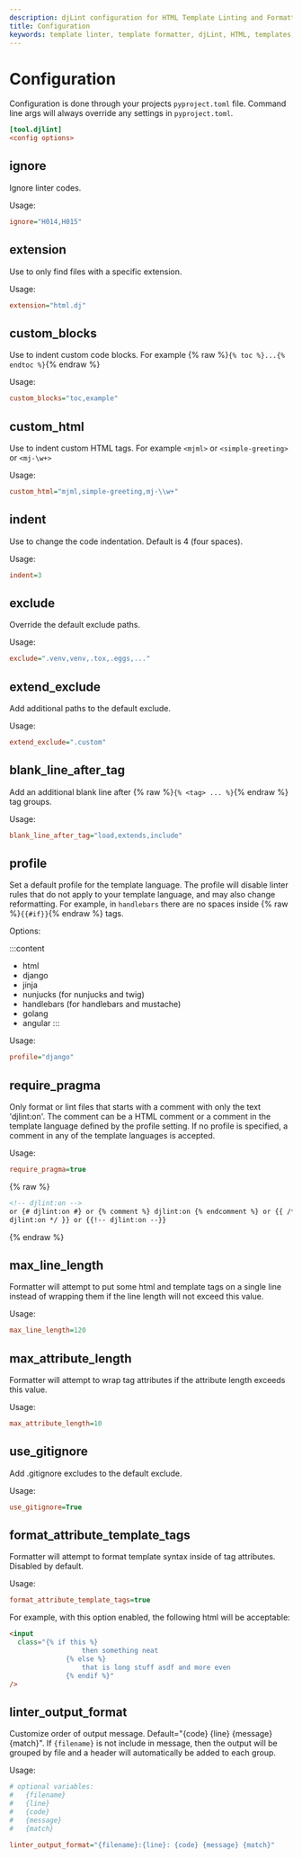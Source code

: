 ```yaml
---
description: djLint configuration for HTML Template Linting and Formatting. Take advantage of the many formatter options.
title: Configuration
keywords: template linter, template formatter, djLint, HTML, templates, formatter, linter, configuration
---
```


# Configuration

Configuration is done through your projects `pyproject.toml` file. Command line args will always override any settings in `pyproject.toml`.

```ini
[tool.djlint]
<config options>
```

## ignore

Ignore linter codes.

Usage:

```ini
ignore="H014,H015"
```

## extension

Use to only find files with a specific extension.

Usage:

```ini
extension="html.dj"
```

## custom_blocks

Use to indent custom code blocks. For example {% raw %}`{% toc %}...{% endtoc %}`{% endraw %}

Usage:

```ini
custom_blocks="toc,example"
```

## custom_html

Use to indent custom HTML tags. For example `<mjml>` or `<simple-greeting>` or `<mj-\w+>`

Usage:

```ini
custom_html="mjml,simple-greeting,mj-\\w+"
```

## indent

Use to change the code indentation. Default is 4 (four spaces).

Usage:

```ini
indent=3
```

## exclude

Override the default exclude paths.

Usage:

```ini
exclude=".venv,venv,.tox,.eggs,..."
```

## extend_exclude

Add additional paths to the default exclude.

Usage:

```ini
extend_exclude=".custom"
```

## blank_line_after_tag

Add an additional blank line after {% raw %}`{% <tag> ... %}`{% endraw %} tag groups.

Usage:

```ini
blank_line_after_tag="load,extends,include"
```

## profile

Set a default profile for the template language. The profile will disable linter rules that do not apply to your template language, and may also change reformatting. For example, in `handlebars` there are no spaces inside {% raw %}`{{#if}}`{% endraw %} tags.

Options:

:::content

- html
- django
- jinja
- nunjucks (for nunjucks and twig)
- handlebars (for handlebars and mustache)
- golang
- angular
  :::

Usage:

```ini
profile="django"
```

## require_pragma

Only format or lint files that starts with a comment with only the text 'djlint:on'. The comment can be a HTML comment or a comment in the template language defined by the profile setting. If no profile is specified, a comment in any of the template languages is accepted.

Usage:

```ini
require_pragma=true
```

{% raw %}

```html
<!-- djlint:on -->
or {# djlint:on #} or {% comment %} djlint:on {% endcomment %} or {{ /*
djlint:on */ }} or {{!-- djlint:on --}}
```

{% endraw %}

## max_line_length

Formatter will attempt to put some html and template tags on a single line instead of wrapping them if the line length will not exceed this value.

Usage:

```ini
max_line_length=120
```

## max_attribute_length

Formatter will attempt to wrap tag attributes if the attribute length exceeds this value.

Usage:

```ini
max_attribute_length=10
```

## use_gitignore

Add .gitignore excludes to the default exclude.

Usage:

```ini
use_gitignore=True
```

## format_attribute_template_tags

Formatter will attempt to format template syntax inside of tag attributes. Disabled by default.

Usage:

```ini
format_attribute_template_tags=true
```

For example, with this option enabled, the following html will be acceptable:

```html
<input
  class="{% if this %}
                  then something neat
              {% else %}
                  that is long stuff asdf and more even
              {% endif %}"
/>
```

## linter_output_format

Customize order of output message. Default="{code} {line} {message} {match}". If `{filename}` is not include in message, then the output will be grouped by file and a header will automatically be added to each group.

Usage:

```ini
# optional variables:
#   {filename}
#   {line}
#   {code}
#   {message}
#   {match}

linter_output_format="{filename}:{line}: {code} {message} {match}"
```
